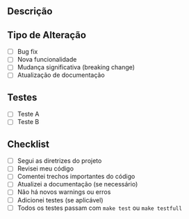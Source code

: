 ## Descrição

<!--
Descreva resumidamente as alterações realizadas neste PR, incluindo a motivação e o contexto. Se possível, associe a uma issue:

Exemplo: "Implementa painel interativo para exibição de dados financeiros em tempo real."
-->

<!-- Descomente a linha abaixo se estiver vinculando a uma issue -->
<!-- closes #ISSUE_ID -->

## Tipo de Alteração

<!-- Marque com "x" o que se aplica -->

- [ ] Bug fix
- [ ] Nova funcionalidade
- [ ] Mudança significativa (breaking change)
- [ ] Atualização de documentação

## Testes

<!--
Descreva como o código foi testado.
Inclua comandos, prints, GIFs ou vídeos (se for UI).
-->

- [ ] Teste A
- [ ] Teste B

## Checklist

<!-- Marque com "x" o que se aplica -->

- [ ] Segui as diretrizes do projeto
- [ ] Revisei meu código
- [ ] Comentei trechos importantes do código
- [ ] Atualizei a documentação (se necessário)
- [ ] Não há novos warnings ou erros
- [ ] Adicionei testes (se aplicável)
- [ ] Todos os testes passam com `make test` ou `make testfull`
